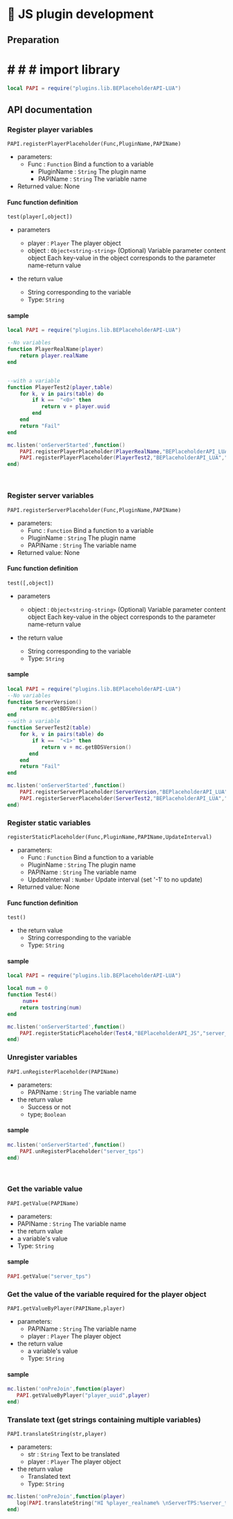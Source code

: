 # 📮 JS plugin development

## Preparation
# # # # import library
```Lua
local PAPI = require("plugins.lib.BEPlaceholderAPI-LUA")
```

## API documentation

### Register player variables

`PAPI.registerPlayerPlaceholder(Func,PluginName,PAPIName)`

- parameters:
  - Func : `Function`
		Bind a function to a variable
	- PluginName : `String`
		The plugin name
	- PAPIName : `String`
		The variable name
- Returned value: None

#### Func function definition
`test(player[,object])`
- parameters
	- player : `Player`
		The player object
	- object : `Object<string-string>`
		(Optional) Variable parameter content object
		Each key-value in the object corresponds to the parameter name-return value

- the return value
	- String corresponding to the variable
	- Type: `String`


#### sample
```Lua
local PAPI = require("plugins.lib.BEPlaceholderAPI-LUA")

--No variables
function PlayerRealName(player)
    return player.realName
end


--with a variable
function PlayerTest2(player,table)
    for k, v in pairs(table) do
        if k ==  "<0>" then
           return v + player.uuid
        end
    end
    return "Fail"
end

mc.listen('onServerStarted',function() 
    PAPI.registerPlayerPlaceholder(PlayerRealName,"BEPlaceholderAPI_LUA","player_test_realname")
    PAPI.registerPlayerPlaceholder(PlayerTest2,"BEPlaceholderAPI_LUA","player_test_<1>")
end)
```

<br>


### Register server variables

`PAPI.registerServerPlaceholder(Func,PluginName,PAPIName)`

- parameters:
	- Func : `Function`
		Bind a function to a variable
	- PluginName : `String`
		The plugin name
	- PAPIName : `String`
		The variable name
- Returned value: None

#### Func function definition
`test([,object])`
- parameters
	- object : `Object<string-string>`</string-string>
		(Optional) Variable parameter content object
		Each key-value in the object corresponds to the parameter name-return value

- the return value
	- String corresponding to the variable
	- Type: `String`


#### sample
```Lua
local PAPI = require("plugins.lib.BEPlaceholderAPI-LUA")
--No variables
function ServerVersion()
    return mc.getBDSVersion()
end
--with a variable
function ServerTest2(table)
    for k, v in pairs(table) do
        if k ==  "<1>" then
           return v + mc.getBDSVersion()
       end
    end
    return "Fail"
end

mc.listen('onServerStarted',function() 
    PAPI.registerServerPlaceholder(ServerVersion,"BEPlaceholderAPI_LUA","server_version_test")
    PAPI.registerServerPlaceholder(ServerTest2,"BEPlaceholderAPI_LUA","server_test_<1>")
end)
```




### Register static variables

`registerStaticPlaceholder(Func,PluginName,PAPIName,UpdateInterval)`

- parameters:
	- Func : `Function`
		Bind a function to a variable
	- PluginName : `String`
		The plugin name
	- PAPIName : `String`
		The variable name
	- UpdateInterval : `Number`
		Update interval (set '-1' to no update)
- Returned value: None

#### Func function definition
`test()`
- the return value
	- String corresponding to the variable
	- Type: `String`

#### sample
```Lua
local PAPI = require("plugins.lib.BEPlaceholderAPI-LUA")

local num = 0
function Test4()
     num++
    return tostring(num)
end

mc.listen('onServerStarted',function() 
    PAPI.registerStaticPlaceholder(Test4,"BEPlaceholderAPI_JS","server_test4",50)
end)
```





### Unregister variables

`PAPI.unRegisterPlaceholder(PAPIName)`
- parameters:
	- PAPIName : `String`
		The variable name
- the return value
	- Success or not
	- type; `Boolean`

#### sample
```Lua
mc.listen('onServerStarted',function() 
    PAPI.unRegisterPlaceholder("server_tps")
end)
```

<br>


### Get the variable value

`PAPI.getValue(PAPIName)`

- parameters:
- PAPIName : `String`
The variable name
- the return value
- a variable's value
- Type: `String`

#### sample
```Lua
PAPI.getValue("server_tps")
```




### Get the value of the variable required for the player object

`PAPI.getValueByPlayer(PAPIName,player)`

- parameters:
	- PAPIName : `String`
		The variable name
	- player : `Player`
		The player object
- the return value
	- a variable's value
	- Type: `String`

#### sample
```Lua
mc.listen('onPreJoin',function(player) 
   PAPI.getValueByPlayer("player_uuid",player)
end)
```




### Translate text (get strings containing multiple variables)

`PAPI.translateString(str,player)`
- parameters:
	- str : `String`
		Text to be translated
	- player : `Player`
		The player object
- the return value
	- Translated text
	- Type: `String`

```Lua
mc.listen('onPreJoin',function(player) 
   log(PAPI.translateString("HI %player_realname% \nServerTPS:%server_tps%",player))
end)
```